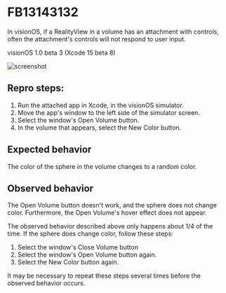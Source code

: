 # FB13143132

In visionOS, if a RealityView in a volume has an attachment with controls, often the attachment's controls will not respond to user input.

visionOS 1.0 beta 3 (Xcode 15 beta 8)

![screenshot](https://github.com/drewolbrich/AttachmentControls/assets/12141562/0e863bd1-ced7-4005-84d0-e84a25df88e5)

## Repro steps:

1. Run the attached app in Xcode, in the visionOS simulator.
2. Move the app's window to the left side of the simulator screen.
3. Select the window's Open Volume button.
4. In the volume that appears, select the New Color button.

## Expected behavior

The color of the sphere in the volume changes to a random color.

## Observed behavior

The Open Volume button doesn't work, and the sphere does not
change color. Furthermore, the Open Volume's hover effect does not appear.

The observed behavior described above only happens about 1/4 of the time.
If the sphere does change color, follow these steps:

1. Select the window's Close Volume button
2. Select the window's Open Volume button again.
3. Select the New Color button again.

It may be necessary to repeat these steps several times before the observed behavior occurs.
